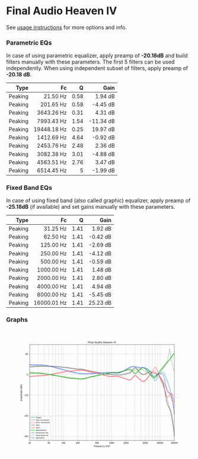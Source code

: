 # Final Audio Heaven IV
See [usage instructions](https://github.com/jaakkopasanen/AutoEq#usage) for more options and info.

### Parametric EQs
In case of using parametric equalizer, apply preamp of **-20.18dB** and build filters manually
with these parameters. The first 5 filters can be used independently.
When using independent subset of filters, apply preamp of **-20.18 dB**.

| Type    | Fc          |    Q | Gain      |
|--------:|------------:|-----:|----------:|
| Peaking | 21.50 Hz    | 0.58 | 1.94 dB   |
| Peaking | 201.65 Hz   | 0.58 | -4.45 dB  |
| Peaking | 3643.26 Hz  | 0.31 | 4.31 dB   |
| Peaking | 7993.43 Hz  | 1.54 | -11.34 dB |
| Peaking | 19448.18 Hz | 0.25 | 19.97 dB  |
| Peaking | 1412.69 Hz  | 4.64 | -0.92 dB  |
| Peaking | 2453.76 Hz  | 2.48 | 2.36 dB   |
| Peaking | 3082.38 Hz  | 3.01 | -4.88 dB  |
| Peaking | 4563.51 Hz  | 2.76 | 3.47 dB   |
| Peaking | 6514.45 Hz  | 5    | -1.99 dB  |

### Fixed Band EQs
In case of using fixed band (also called graphic) equalizer, apply preamp of **-25.18dB**
(if available) and set gains manually with these parameters.

| Type    | Fc          |    Q | Gain     |
|--------:|------------:|-----:|---------:|
| Peaking | 31.25 Hz    | 1.41 | 1.92 dB  |
| Peaking | 62.50 Hz    | 1.41 | -0.42 dB |
| Peaking | 125.00 Hz   | 1.41 | -2.69 dB |
| Peaking | 250.00 Hz   | 1.41 | -4.12 dB |
| Peaking | 500.00 Hz   | 1.41 | -0.59 dB |
| Peaking | 1000.00 Hz  | 1.41 | 1.48 dB  |
| Peaking | 2000.00 Hz  | 1.41 | 2.80 dB  |
| Peaking | 4000.00 Hz  | 1.41 | 4.94 dB  |
| Peaking | 8000.00 Hz  | 1.41 | -5.45 dB |
| Peaking | 16000.01 Hz | 1.41 | 25.23 dB |

### Graphs
![](./Final%20Audio%20Heaven%20IV.png)